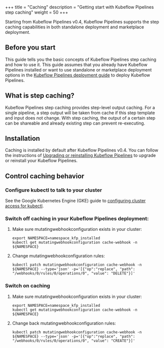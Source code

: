 +++
title = "Caching"
description = "Getting start with Kubeflow Pipelines step caching"
weight = 50
+++

Starting from Kubeflow Pipelines v0.4, Kubeflow Pipelines supports the step caching capabilities in both standalone deployment and marketplace deployment.

## Before you start

This guide tells you the basic concepts of Kubeflow Pipelines step caching and how to use it. This guide assumes that you already have Kubeflow Pipelines installed or want to use standalone or marketplace deployment options in the [Kubeflow Pipelines deployment 
guide](/docs/pipelines/installation/) to deploy Kubeflow Pipelines.

## What is step caching?

Kubeflow Pipelines step caching provides step-level output caching. For a single pipeline, a step output will be taken from cache if this step template and input does not change. With step caching, the output of a certain step can be shareable and already existing step can prevent re-executing.  

## Installation

Caching is installed by default after Kubeflow Pipelines v0.4. You can follow the instructions of [Upgrading or reinstalling Kubeflow Pipelines](/docs/pipelines/upgrade) to upgrade or reinstall your Kubeflow Pipelines.


## Control caching behavior

### Configure kubectl to talk to your cluster
See the Google Kubernetes Engine (GKE) guide to [configuring cluster access for kubectl](https://cloud.google.com/kubernetes-engine/docs/how-to/cluster-access-for-kubectl).

### Switch off caching in your Kubeflow Pipelines deployment:

1. Make sure mutatingwebhookconfiguration exists in your cluster:

    ```
    export NAMESPACE=namespace_kfp_installed
    kubectl get mutatingwebhookconfiguration cache-webhook -n ${NAMESPACE}
    ```
2. Change mutatingwebhookconfiguration rules:

    ```
    kubectl patch mutatingwebhookconfiguration cache-webhook -n ${NAMESPACE} --type='json' -p='[{"op":"replace", "path": "/webhooks/0/rules/0/operations/0", "value": "DELETE"}]'
    ```

### Switch on caching

1. Make sure mutatingwebhookconfiguration exists in your cluster:

    ```
    export NAMESPACE=namespace_kfp_installed
    kubectl get mutatingwebhookconfiguration cache-webhook -n ${NAMESPACE}
    ```
2. Change back mutatingwebhookconfiguration rules:

    ```
    kubectl patch mutatingwebhookconfiguration cache-webhook -n ${NAMESPACE} --type='json' -p='[{"op":"replace", "path": "/webhooks/0/rules/0/operations/0", "value": "CREATE"}]'
    ```
